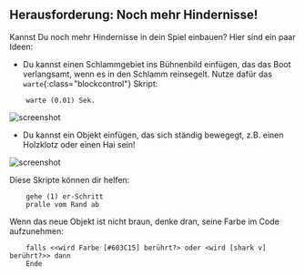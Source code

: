 ## Herausforderung: Noch mehr Hindernisse!
Kannst Du noch mehr Hindernisse in dein Spiel einbauen? Hier sind ein paar Ideen:

+ Du kannst einen Schlammgebiet ins Bühnenbild einfügen, das das Boot verlangsamt, wenn es in den Schlamm reinsegelt. Nutze dafür das `warte`{:class="blockcontrol"} Skript:

```blocks
	warte (0.01) Sek.
````

![screenshot](images/boat-algae.png)

+ Du kannst ein Objekt einfügen, das sich ständig bewegegt, z.B. einen Holzklotz oder einen Hai sein!

![screenshot](images/boat-obstacles.png)

Diese Skripte können dir helfen:

```blocks
	gehe (1) er-Schritt
	pralle vom Rand ab
````

Wenn das neue Objekt ist nicht braun, denke dran, seine Farbe im Code aufzunehmen:

```blocks
	falls <<wird Farbe [#603C15] berührt?> oder <wird [shark v] berührt?>> dann
	Ende
```
